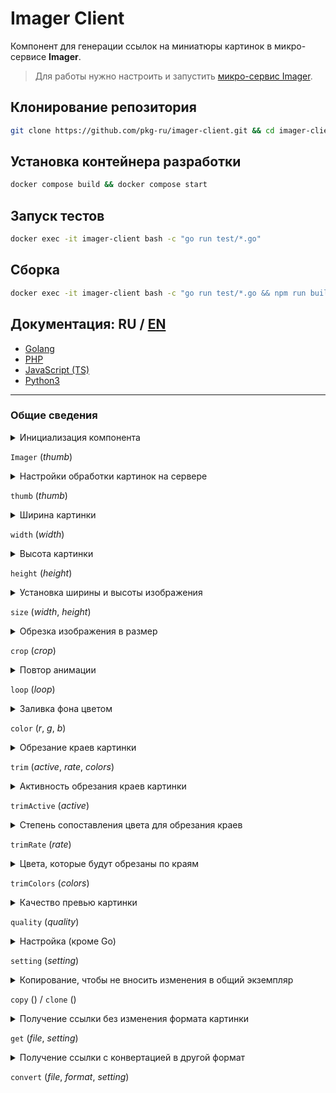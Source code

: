 # Imager Client

Компонент для генерации ссылок на миниатюры картинок в микро-сервисе **Imager**.

> Для работы нужно настроить и запустить [микро-сервис Imager](https://github.com/pkg-ru/imager).

## Клонирование репозитория

```bash
git clone https://github.com/pkg-ru/imager-client.git && cd imager-client
```

## Установка контейнера разработки

```bash
docker compose build && docker compose start
```

## Запуск тестов

```bash
docker exec -it imager-client bash -c "go run test/*.go"
```

## Сборка

```bash
docker exec -it imager-client bash -c "go run test/*.go && npm run build && python3 -m build"
```

## Документация: **RU** / [EN](./doc/README-EN.md)

- [Golang](./doc/GO-RU.md)
- [PHP](./doc/PHP-RU.md)
- [JavaScript (TS)](./doc/TS-RU.md)
- [Python3](./doc/PY-RU.md)

---

### Общие сведения

<details><summary>Инициализация компонента

`Imager` (_thumb_)</summary>

> ##### _thumb_ - название настроек на сервере (по умолчанию: `default`)
>
> Можно передать массив настроек, кроме реализации на языке Go.

</details>

<details><summary>Настройки обработки картинок на сервере

`thumb` (_thumb_)</summary>

> ##### _thumb_ - название настроек на сервере (по умолчанию: `default`)

</details>

<details><summary>Ширина картинки

`width` (_width_)</summary>

> ##### _width_ - ширина.
>
> Если передать `0`, то ширина не изменяется, и сохраняет свои пропорции относительно высоты.

</details>

<details><summary>Высота картинки

`height` (_height_)</summary>

> ##### _height_ - высота.
>
> Если передать `0`, то высота не изменяется, и сохраняет свои пропорции относительно ширины.

</details>

<details><summary>Установка ширины и высоты изображения

`size` (_width_, _height_)</summary>

> ##### _width_ - ширина.
>
> Если передать `0`, то ширина не изменяется, и сохраняет свои пропорции относительно высоты.

> ##### _height_ - высота.
>
> Если передать `0`, то высота не изменяется, и сохраняет свои пропорции относительно ширины.

</details>

<details><summary>Обрезка изображения в размер

`crop` (_crop_)</summary>

> ##### _crop_ - обрезка изображения (по умолчанию `false`).
>
> Если `true` — при установке ширины и высоты этот параметр масштабирует и обрезает картинку в указанный размер.  
> Если `false` — при установке ширины и высоты параметр масштабирует картинку в указанный размер.  
> Поля, которые образуются в результате масштабирования, закрашиваются установленным цветом или остаются прозрачными (если это возможно).

</details>

<details><summary>Повтор анимации

`loop` (_loop_)</summary>

> ##### _loop_ - повтор анимации (по умолчанию `true`).
>
> Если `true` — анимация зацикливается.  
> Если `false` — анимация проигрывается 1 раз.

</details>

<details><summary>Заливка фона цветом

`color` (_r_, _g_, _b_)</summary>

> ##### _r_ - Красный.
>
> ##### _g_ - Зеленый.
>
> ##### _b_ - Синий.
>
> Устанавливает цвет заливки фона в RGB формате.

</details>

<details><summary>Обрезание краев картинки

`trim` (_active_, _rate_, _colors_)</summary>

> ##### _active_ - активность фильтра.
>
> ##### _rate_ - степень сравнения цветов (чем ниже, тем точнее цвет).
>
> ##### _colors_ - список цветов в RGB формате: `[[255, 255, 255], [0, 0, 0]]`.
>
> С помощью этого фильтра можно обрезать картинку по прозрачным пикселям, черным/белым или любым другим цветам, которые находятся по краям (верх/низ/лево/право) картинки.

</details>

<details><summary>Активность обрезания краев картинки

`trimActive` (_active_)</summary>

> ##### _active_ - активность фильтра обрезания краев.
>
> Если `true` — обрезаем.  
> Если `false` — не обрезаем.

</details>

<details><summary>Степень сопоставления цвета для обрезания краев

`trimRate` (_rate_)</summary>

> ##### _rate_ - степень сопоставления цвета.
>
> Чем ниже это значение, тем точнее сопоставляется цвет.

</details>

<details><summary>Цвета, которые будут обрезаны по краям

`trimColors` (_colors_)</summary>

> ##### _colors_ - список цветов.
>
> Список в RGB формате: `[[255, 255, 255], [0, 0, 0]]`.

</details>

<details><summary>Качество превью картинки

`quality` (_quality_)</summary>

> ##### _quality_ - качество результата.
>
> Чем ниже значение, тем хуже качество и меньше размер файла (не для файлов результата: gif/png).

</details>

<details><summary>Настройка (кроме Go)

`setting` (_setting_)</summary>

> ##### _setting_ - список/массив настроек (кроме Go).
>
> Пример:
>
> ```json
> # ширина
> 'width': 100,
> # высота
> 'height': 100,
> # качество
> 'quality': 85,
> # обрезка в размер
> 'crop': false,
> # повтор анимации
> 'loop': true,
> # цвет заливки
> 'color': [255, 255, 255],
> # обрезка краев
> 'trimActive': true,
> # степень сопоставления при обрезании краев
> 'trimRate': 20,
> # список цветов для обрезания краев
> 'trimColor': [[255, 255, 255], [0, 0, 0]],
> ```

</details>

<details><summary>Копирование, чтобы не вносить изменения в общий экземпляр

`copy` () / `clone` ()</summary>

> Можно использовать для группировки по типам/настройкам ассетов.

</details>

<details><summary>Получение ссылки без изменения формата картинки

`get` (_file_, _setting_)</summary>

> ##### _file_ - путь к исходному файлу (относительно web).
>
> ##### _setting_ - список/массив настроек (кроме Go).
>
> Генерирует ссылку на ассет картинки по установленным параметрам, без изменения расширения исходного файла.

</details>

<details><summary>Получение ссылки с конвертацией в другой формат

`convert` (_file_, _format_, _setting_)</summary>

> ##### _file_ - путь к исходному файлу (относительно web).
>
> ##### _format_ - формат файла результата.
>
> ##### _setting_ - список/массив настроек (кроме Go).
>
> Генерирует ссылку на ассет картинки по установленным параметрам и с установленным расширением файла результата.

</details>
